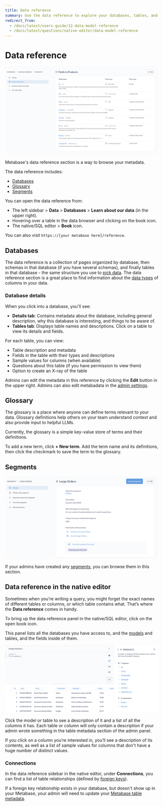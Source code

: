```yaml
---
title: Data reference
summary: Use the data reference to explore your databases, tables, and columns, find sample values and relationships between tables, and store terms in a glossary.
redirect_from:
  - /docs/latest/users-guide/12-data-model-reference
  - /docs/latest/questions/native-editor/data-model-reference
---
```


# Data reference

![Data reference field](./images/data-reference-fields.png)

Metabase's data reference section is a way to browse your metadata.

The data reference includes:

- [Databases](#databases)
- [Glossary](#glossary)
- [Segments](#segments)

You can open the data reference from:

- The left sidebar > **Data** > **Databases** > **Learn about our data** (in the upper right).
- Hovering over a table in the data browser and clicking on the book icon.
- The native/SQL editor > **Book** icon.

You can also visit `https://[your metabase here]/reference`.

## Databases

The data reference is a collection of pages organized by database, then schemas in that database (if you have several schemas), and finally tables in that database - the same structure you use to [pick data](../questions/query-builder/editor.md#picking-data). The data reference section is a great place to find information about the [data types](https://www.metabase.com/learn/grow-your-data-skills/data-fundamentals/data-types-overview) of columns in your data.

### Database details

When you click into a database, you'll see:

- **Details tab**: Contains metadata about the database, including general description, why this database is interesting, and things to be aware of.
- **Tables tab**: Displays table names and descriptions. Click on a table to view its details and fields.

For each table, you can view:

- Table description and metadata
- Fields in the table with their types and descriptions
- Sample values for columns (when available)
- Questions about this table (if you have permission to view them)
- Option to create an X-ray of the table

Admins can edit the metadata in this reference by clicking the **Edit** button in the upper right. Admins can also edit metabadata in the [admin settings](../data-modeling/metadata-editing.md).

## Glossary

The glossary is a place where anyone can define terms relevant to your data. Glossary definitions help others on your team understand context and also provide input to helpful LLMs.

Currently, the glossary is a simple key-value store of terms and their definitions.

To add a new term, click **+ New term**. Add the term name and its definitions, then click the checkmark to save the term to the glossary.

## Segments

![Segments browser](./images/segments-browser.png)

If your admins have created any [segments](../data-modeling/segments.md), you can browse them in this section.

## Data reference in the native editor

Sometimes when you're writing a query, you might forget the exact names of different tables or columns, or which table contains what. That’s where the **Data reference** comes in handy.

To bring up the data reference panel in the native/SQL editor, click on the open book icon.

This panel lists all the databases you have access to, and the [models](../data-modeling/models.md) and tables, and the fields inside of them.

![Data reference sidebar](./images/DataReference.png)

Click the model or table to see a description of it and a list of all the columns it has. Each table or column will only contain a description if your admin wrote something in the table metadata section of the admin panel.

If you click on a column you’re interested in, you’ll see a description of its contents, as well as a list of sample values for columns that don't have a huge number of distinct values.

### Connections

In the data reference sidebar in the native editor, under **Connections**, you can find a list of table relationships (defined by [foreign keys](https://www.metabase.com/glossary/foreign-key)).

If a foreign key relationship exists in your database, but doesn't show up in your Metabase, your admin will need to update your [Metabase table metadata](../data-modeling/metadata-editing.md).
